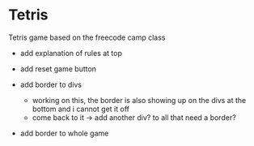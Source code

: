 # Tetris
Tetris game based on the freecode camp class

- add explanation of rules at top

- add reset game button

- add border to divs
    - working on this, the border is also showing up on the divs at the bottom and i cannot get it off
    - come back to it  -> add another div? to all that need a border?

- add border to whole game

